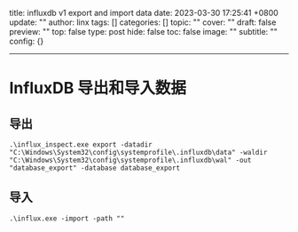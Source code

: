 title: influxdb v1 export and import data
date: 2023-03-30 17:25:41 +0800
update: ""
author: linx
tags: []
categories: []
topic: ""
cover: ""
draft: false
preview: ""
top: false
type: post
hide: false
toc: false
image: ""
subtitle: ""
config: {}


---



# InfluxDB 导出和导入数据

## 导出
```
.\influx_inspect.exe export -datadir "C:\Windows\System32\config\systemprofile\.influxdb\data" -waldir "C:\Windows\System32\config\systemprofile\.influxdb\wal" -out "database_export" -database database_export 
```


## 导入
```
.\influx.exe -import -path ""
```
